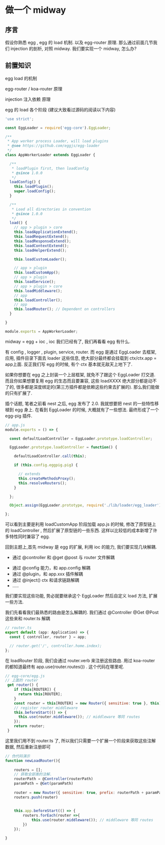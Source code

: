 # 做一个 midway


## 序言

假设你熟悉 egg , egg 的 load 机制. 以及 egg-router 原理.  那么通过前面几节我们 injection 的剖析, 对照 midway.  我们要实现一个 midway, 怎么办?



## 前置知识

egg load 的机制

egg-router / koa-router 原理

injection 注入依赖 原理



egg 的 load 各个阶段 (建议大致看过源码的阅读以下内容)

```js
'use strict';

const EggLoader = require('egg-core').EggLoader;

/**
 * App worker process Loader, will load plugins
 * @see https://github.com/eggjs/egg-loader
 */
class AppWorkerLoader extends EggLoader {

  /**
   * loadPlugin first, then loadConfig
   * @since 1.0.0
   */
  loadConfig() {
    this.loadPlugin();
    super.loadConfig();
  }

  /**
   * Load all directories in convention
   * @since 1.0.0
   */
  load() {
    // app > plugin > core
    this.loadApplicationExtend();
    this.loadRequestExtend();
    this.loadResponseExtend();
    this.loadContextExtend();
    this.loadHelperExtend();

    this.loadCustomLoader();

    // app > plugin
    this.loadCustomApp();
    // app > plugin
    this.loadService();
    // app > plugin > core
    this.loadMiddleware();
    // app
    this.loadController();
    // app
    this.loadRouter(); // Dependent on controllers
  }

}

module.exports = AppWorkerLoader;
```



midway = egg + ioc ,  ioc 我们已经有了, 我们再看看 egg 有什么. 

有 config , logger , plugin, service,  router.  而 egg 是通过 EggLoader 去框架, 应用, 插件目录下面去 loader 这些信息, 绝大部分最终都会挂载到 ctx/ctx.app = app上面. 反正我们写 egg 的时候, 有个 ctx 基本就无敌天上地下了.

如果你想要在 egg 之上封装一个上层框架, 就免不了跟这个 EggLoader 打交道. 而且你如果想要复用 egg 的生态而且要兼容, 这些 loadXXXX 绝大部分都是动不了的, 很多都是深度绑定的(第三方插件都是依赖这些约束去扩展的). 那么我们能做的只有扩展了.  

插个话题, 笔者之前看 nest 之后, egg 发布了 2.0. 我就想要把 nest 的一些特性移植到 egg 身上. 在看到 EggLoader 的时候, 大概就有了一些想法. 最终形成了一个 egg-pig 插件. 

```js
// app.js
module.exports = () => {

  const defaultLoadController = EggLoader.prototype.loadController;

  EggLoader.prototype.loadController = function() {

    defaultLoadController.call(this);

    if (this.config.eggpig.pig) {

      // extends
      this.createMethodsProxy();
      this.resolveRouters();
    }

  };

  Object.assign(EggLoader.prototype, require('./lib/loader/egg_loader'));

};
```

可以看到主要是利用 loadCustomApp 阶段加载 app.js 的时候, 修改了原型链上的 loadController ,  然后扩展了原型链的一些东西.  这样以比较低的成本新增了许多特性同时兼容了 egg. 

回到主题上,首先 midway 是 egg 的扩展, 利用 ioc 的能力, 我们要实现几块解耦.

* 通过 @controller 和 @get @post 与 router 文件解耦

- 通过 @config 能力，和 app.config 解耦
- 通过 @plugin，和 app.xxx 插件解耦
- 通过 @inject() ctx 和请求链路解耦
-  .....

我们要实现这些功能, 势必就要继承这个 EggLoader 然后自定义 load 方法, 扩展一些方法. 



我们先看看我们最熟悉的路由是怎么解耦的. 我们通过 @Controller @Get @Post 这些来和 router.ts 解耦

```js
// router.ts
export default (app: Application) => {
  const { controller, router } = app;

  // router.get('/', controller.home.index);
};
```

在 loadRouter 阶段, 我们会通过 router.verb 来注册这些路由.  用过 koa-router 的都知道最终有 app.use(router.routes()) . 这个代码在哪里呢.

```js
// egg-core/egg.js
// 上面的 router 
 get router() {
    if (this[ROUTER]) {
      return this[ROUTER];
    }
    const router = this[ROUTER] = new Router({ sensitive: true }, this);
    // register router middleware 
    this.beforeStart(() => {
      this.use(router.middleware()); // middleware 等同 routes 
    });
    return router;
 }
```

这里我们用不到 router.ts 了, 所以我们只需要一个扩展一个阶段来获取这些注解数据, 然后重新注册即可

```js
// 伪代码演示
function newLoadRouter(){
	
    routers = [];
    // 获取全部类的注解. 
    routerPath = @Controller(routerPath)
    paramPath = @Get(paramPath)
    
    router = new Router({ sensitive: true, prefix: routerPath + paramPath }, this);
    routers.push(router)
    
  
    this.app.beforeStart(() => {   
        routers.forEach(router =>{
      		this.use(router.middleware()); // middleware 等同 routes 
        })
   	});

}
```













